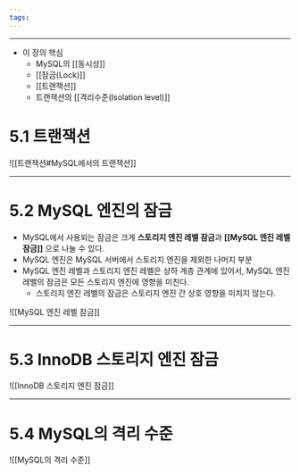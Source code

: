 ```yaml
---
tags:
---
```

---

- 이 장의 핵심
	- MySQL의 [[동시성]]
	- [[잠금(Lock)]]
	- [[트랜잭션]]
	- 트랜잭션의 [[격리수준(Isolation level)]]


# 5.1 트랜잭션

![[트랜잭션#MySQL에서의 트랜잭션]]

---

# 5.2 MySQL 엔진의 잠금
- MySQL에서 사용되는 잠금은 크게 **스토리지 엔진 레벨 잠금**과 **[[MySQL 엔진 레벨 잠금]]** 으로 나눌 수 있다.
- MySQL 엔진은 MySQL 서버에서 스토리지 엔진을 제외한 나머지 부분
- MySQL 엔진 레벨과 스토리지 엔진 레벨은 상하 계층 관계에 있어서, MySQL 엔진 레벨의 잠금은 모든 스토리지 엔진에 영향을 미친다.
	- 스토리지 엔진 레벨의 잠금은 스토리지 엔진 간 상호 영향을 미치지 않는다. 

![[MySQL 엔진 레벨 잠금]]

---
# 5.3 InnoDB 스토리지 엔진 잠금
![[InnoDB 스토리지 엔진 잠금]]

---

# 5.4 MySQL의 격리 수준
![[MySQL의 격리 수준]]
